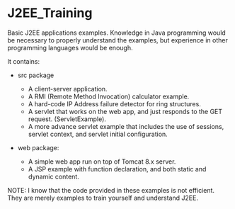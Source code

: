 # J2EE_Training
Basic J2EE applications examples. Knowledge in Java programming would be necessary to properly understand the examples,
but experience in other programming languages would be enough.

It contains:
- src package

    - A client-server application.
    - A RMI (Remote Method Invocation) calculator example.
    - A hard-code IP Address failure detector for ring structures.
    - A servlet that works on the web app, and just responds to the GET request. (ServletExample).
    - A more advance servlet example that includes the use of sessions, servlet context, and servlet initial configuration.

- web package:

    - A simple web app run on top of Tomcat 8.x server.
    - A JSP example with function declaration, and both static and dynamic content.

NOTE: I know that the code provided in these examples is not efficient.
They are merely examples to train yourself and understand J2EE.

